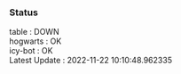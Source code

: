 ### Status


table : DOWN  
hogwarts : OK  
icy-bot : OK  
Latest Update : 2022-11-22 10:10:48.962335
